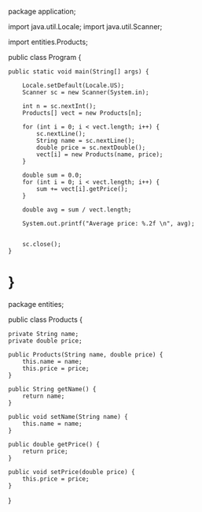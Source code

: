 package application;

import java.util.Locale;
import java.util.Scanner;

import entities.Products;

public class Program {

	public static void main(String[] args) {
		
		Locale.setDefault(Locale.US);
		Scanner sc = new Scanner(System.in);
		
		int n = sc.nextInt();
		Products[] vect = new Products[n];
		
		for (int i = 0; i < vect.length; i++) {
			sc.nextLine();
			String name = sc.nextLine();
			double price = sc.nextDouble();
			vect[i] = new Products(name, price);
		}
		
		double sum = 0.0;
		for (int i = 0; i < vect.length; i++) {
			sum += vect[i].getPrice();
		}
		
		double avg = sum / vect.length;
		
		System.out.printf("Average price: %.2f \n", avg);
		
		
		sc.close();
	}
}
================================================================================================================

package entities;

public class Products {

	private String name;
	private double price;

	public Products(String name, double price) {
		this.name = name;
		this.price = price;
	}

	public String getName() {
		return name;
	}

	public void setName(String name) {
		this.name = name;
	}

	public double getPrice() {
		return price;
	}

	public void setPrice(double price) {
		this.price = price;
	}
}
